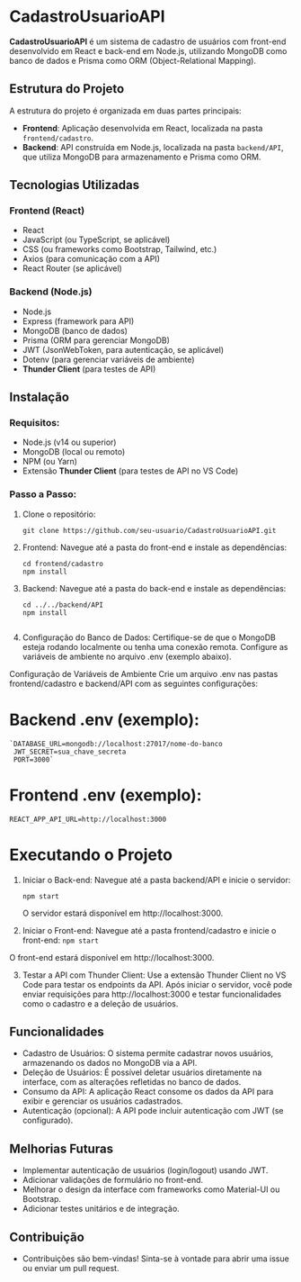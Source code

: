 # CadastroUsuarioAPI

**CadastroUsuarioAPI** é um sistema de cadastro de usuários com front-end desenvolvido em React e back-end em Node.js, utilizando MongoDB como banco de dados e Prisma como ORM (Object-Relational Mapping).

## Estrutura do Projeto

A estrutura do projeto é organizada em duas partes principais:

- **Frontend**: Aplicação desenvolvida em React, localizada na pasta `frontend/cadastro`.
- **Backend**: API construída em Node.js, localizada na pasta `backend/API`, que utiliza MongoDB para armazenamento e Prisma como ORM.

## Tecnologias Utilizadas

### Frontend (React)
- React
- JavaScript (ou TypeScript, se aplicável)
- CSS (ou frameworks como Bootstrap, Tailwind, etc.)
- Axios (para comunicação com a API)
- React Router (se aplicável)

### Backend (Node.js)
- Node.js
- Express (framework para API)
- MongoDB (banco de dados)
- Prisma (ORM para gerenciar MongoDB)
- JWT (JsonWebToken, para autenticação, se aplicável)
- Dotenv (para gerenciar variáveis de ambiente)
- **Thunder Client** (para testes de API)

## Instalação

### Requisitos:
- Node.js (v14 ou superior)
- MongoDB (local ou remoto)
- NPM (ou Yarn)
- Extensão **Thunder Client** (para testes de API no VS Code)

### Passo a Passo:

1. Clone o repositório:
   ```
   git clone https://github.com/seu-usuario/CadastroUsuarioAPI.git

2. Frontend: Navegue até a pasta do front-end e instale as dependências:
    ```
    cd frontend/cadastro
    npm install
   
3. Backend: Navegue até a pasta do back-end e instale as dependências:
    ```
    cd ../../backend/API
    npm install


4. Configuração do Banco de Dados: Certifique-se de que o MongoDB esteja rodando localmente ou tenha uma conexão remota. Configure as variáveis de ambiente no arquivo .env (exemplo abaixo).

 Configuração de Variáveis de Ambiente
 Crie um arquivo .env nas pastas frontend/cadastro e backend/API com as seguintes configurações:

# Backend .env (exemplo):
    
    `DATABASE_URL=mongodb://localhost:27017/nome-do-banco
     JWT_SECRET=sua_chave_secreta
     PORT=3000`


# Frontend .env (exemplo):

   `REACT_APP_API_URL=http://localhost:3000`


# Executando o Projeto

1. Iniciar o Back-end: Navegue até a pasta backend/API e inicie o servidor:
    
    `npm start`

   O servidor estará disponível em http://localhost:3000.


 2. Iniciar o Front-end: Navegue até a pasta frontend/cadastro e inicie o front-end:
    `npm start`

   O front-end estará disponível em http://localhost:3000.

3. Testar a API com Thunder Client: Use a extensão Thunder Client no VS Code para testar os endpoints da API. Após iniciar o servidor, você pode enviar requisições para http://localhost:3000 e testar funcionalidades como o cadastro e a deleção de usuários.

## Funcionalidades
 - Cadastro de Usuários: O sistema permite cadastrar novos usuários, armazenando os dados no MongoDB via a API.
 - Deleção de Usuários: É possível deletar usuários diretamente na interface, com as alterações refletidas no banco de dados.
 - Consumo da API: A aplicação React consome os dados da API para exibir e gerenciar os usuários cadastrados.
 - Autenticação (opcional): A API pode incluir autenticação com JWT (se configurado).

 ## Melhorias Futuras
 - Implementar autenticação de usuários (login/logout) usando JWT.
 - Adicionar validações de formulário no front-end.
 - Melhorar o design da interface com frameworks como Material-UI ou Bootstrap.
 - Adicionar testes unitários e de integração.

 ## Contribuição
 - Contribuições são bem-vindas! Sinta-se à vontade para abrir uma issue ou enviar um pull request.







